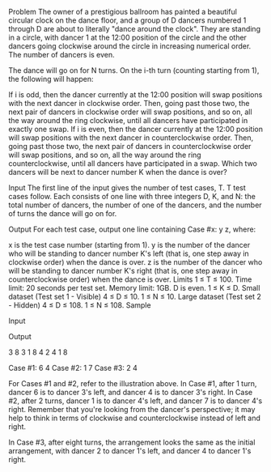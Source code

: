 Problem
The owner of a prestigious ballroom has painted a beautiful circular clock on the dance floor, and a group of D dancers numbered 1 through D are about to literally "dance around the clock". They are standing in a circle, with dancer 1 at the 12:00 position of the circle and the other dancers going clockwise around the circle in increasing numerical order. The number of dancers is even.

The dance will go on for N turns. On the i-th turn (counting starting from 1), the following will happen:

If i is odd, then the dancer currently at the 12:00 position will swap positions with the next dancer in clockwise order. Then, going past those two, the next pair of dancers in clockwise order will swap positions, and so on, all the way around the ring clockwise, until all dancers have participated in exactly one swap.
If i is even, then the dancer currently at the 12:00 position will swap positions with the next dancer in counterclockwise order. Then, going past those two, the next pair of dancers in counterclockwise order will swap positions, and so on, all the way around the ring counterclockwise, until all dancers have participated in a swap.
Which two dancers will be next to dancer number K when the dance is over?

Input
The first line of the input gives the number of test cases, T. T test cases follow. Each consists of one line with three integers D, K, and N: the total number of dancers, the number of one of the dancers, and the number of turns the dance will go on for.

Output
For each test case, output one line containing Case #x: y z, where:

x is the test case number (starting from 1).
y is the number of the dancer who will be standing to dancer number K's left (that is, one step away in clockwise order) when the dance is over.
z is the number of the dancer who will be standing to dancer number K's right (that is, one step away in counterclockwise order) when the dance is over.
Limits
1 ≤ T ≤ 100.
Time limit: 20 seconds per test set.
Memory limit: 1GB.
D is even.
1 ≤ K ≤ D.
Small dataset (Test set 1 - Visible)
4 ≤ D ≤ 10.
1 ≤ N ≤ 10.
Large dataset (Test set 2 - Hidden)
4 ≤ D ≤ 108.
1 ≤ N ≤ 108.
Sample

Input
 	
Output
 
3
8 3 1
8 4 2
4 1 8

  
Case #1: 6 4
Case #2: 1 7
Case #3: 2 4


  
For Cases #1 and #2, refer to the illustration above. In Case #1, after 1 turn, dancer 6 is to dancer 3's left, and dancer 4 is to dancer 3's right. In Case #2, after 2 turns, dancer 1 is to dancer 4's left, and dancer 7 is to dancer 4's right. Remember that you're looking from the dancer's perspective; it may help to think in terms of clockwise and counterclockwise instead of left and right.

In Case #3, after eight turns, the arrangement looks the same as the initial arrangement, with dancer 2 to dancer 1's left, and dancer 4 to dancer 1's right.